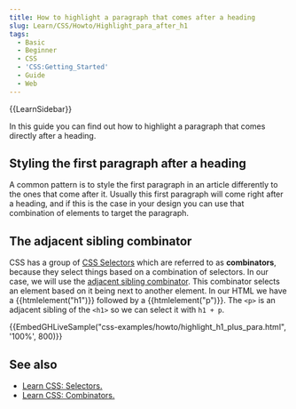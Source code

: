 ```yaml
---
title: How to highlight a paragraph that comes after a heading
slug: Learn/CSS/Howto/Highlight_para_after_h1
tags:
  - Basic
  - Beginner
  - CSS
  - 'CSS:Getting_Started'
  - Guide
  - Web
---
```

<p>{{LearnSidebar}}</p>

<p>In this guide you can find out how to highlight a paragraph that comes directly after a heading.</p>

<h2>Styling the first paragraph after a heading</h2>

<p>A common pattern is to style the first paragraph in an article differently to the ones that come after it. Usually this first paragraph will come right after a heading, and if this is the case in your design you can use that combination of elements to target the paragraph.</p>

<h2>The adjacent sibling combinator</h2>

<p>CSS has a group of <a href="/en-US/docs/Web/CSS/CSS_Selectors">CSS Selectors</a> which are referred to as <strong>combinators</strong>, because they select things based on a combination of selectors. In our case, we will use the <a href="/en-US/docs/Web/CSS/Adjacent_sibling_combinator">adjacent sibling combinator</a>. This combinator selects an element based on it being next to another element. In our HTML we have a {{htmlelement("h1")}} followed by a {{htmlelement("p")}}. The <code>&lt;p&gt;</code> is an adjacent sibling of the <code>&lt;h1&gt;</code> so we can select it with <code>h1 + p</code>.</p>

<p>{{EmbedGHLiveSample("css-examples/howto/highlight_h1_plus_para.html", '100%', 800)}}</p>


<h2 id="See_also">See also</h2>

<ul>
  <li><a href="/en-US/docs/Learn/CSS/Building_blocks/Selectors">Learn CSS: Selectors.</a></li>
  <li><a href="/en-US/docs/Learn/CSS/Building_blocks/Selectors/Combinators">Learn CSS: Combinators.</a></li>
</ul>
